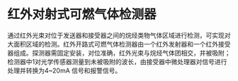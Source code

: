 # 红外对射式可燃气体检测器 
通过红外光束对位于发送器和接受器之间的烷烃类物气体区域进行检测，可实现对大面积区域的检测。红外开路式可燃气体检测器由一个红外发射器和一个红外接受器组成。探测器需固定安装，对位准确，红外光束与烷烃气体团相交，并被吸附；检测器中1对光学传感器测量到未被吸附的波长，由接受器中微处理器对信号进行处理并转换为4~20mA 信号和报警信号。

